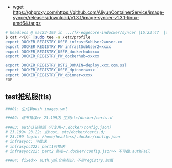 
- wget https://ghproxy.com/https://github.com/AliyunContainerService/image-syncer/releases/download/v1.3.1/image-syncer-v1.3.1-linux-amd64.tar.gz

```bash
# headless @ mac23-199 in .../fk-edgecore-indocker/syncer |15:23:47  |dev U:1 ?:4 ✗| 
$ cat <<EOF |sudo tee -a /etc/profile
export DOCKER_REGISTRY_USER_infrastSubUser2=user-xx
export DOCKER_REGISTRY_PW_infrastSubUser2=xxxx
export DOCKER_REGISTRY_USER_dockerhub=xxx
export DOCKER_REGISTRY_PW_dockerhub=xxxxx

export DOCKER_REGISTRY_DST2_DOMAIN=deploy.xxx.com.ssl
export DOCKER_REGISTRY_USER_dpinner=xxx
export DOCKER_REGISTRY_PW_dpinner=xxxx
EOF
```

## test推私服(tls)

```bash
###01: 生成新push images.yml

###02: 证书错误>> 23.199内 生成etc/docker/certs.d

###03: auth认证错误（可复用~/.docker/config.json）
# 23.199> 23.22: 加host, etc/docker/certs.d;
# 23.199 login: /home/headless/.docker/config.json
# infrasync: 可推送
# infrasync222: part1可推送
# infrasync222: part2 移走~/.docker/config.json>> 不可推,authFail

###04: fixed>> auth.yml仓库标识，不用registry.前缀

```